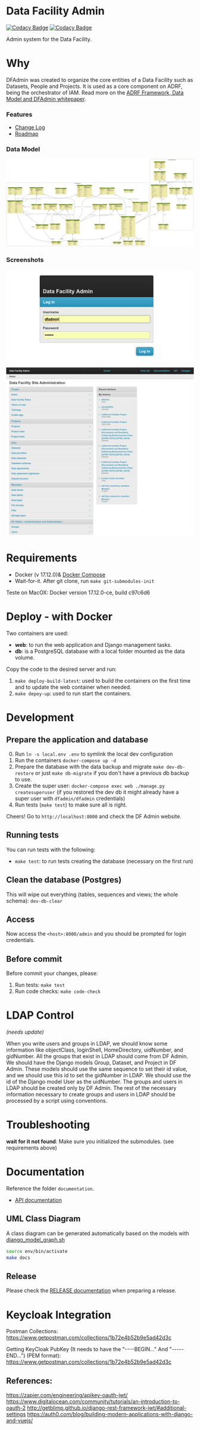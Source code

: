 # Data Facility Admin


[![Codacy Badge](https://api.codacy.com/project/badge/Grade/6b5106ff994c4087b9f8ec733f391299)](https://www.codacy.com?utm_source=github.com&amp;utm_medium=referral&amp;utm_content=NYU-Chicago-data-facility/dfadmin&amp;utm_campaign=Badge_Grade)
[![Codacy Badge](https://api.codacy.com/project/badge/Coverage/6b5106ff994c4087b9f8ec733f391299)](https://www.codacy.com?utm_source=github.com&utm_medium=referral&utm_content=NYU-Chicago-data-facility/dfadmin&utm_campaign=Badge_Coverage)

Admin system for the Data Facility.

# Why

DFAdmin was created to organize the core entities of a Data Facility such as Datasets, People and Projects. It is used as a core component on ADRF, being the orchestrator of IAM. Read more on the [ADRF Framework, Data Model and DFAdmin whitepaper](https://coleridgeinitiative.org/assets/docs/adrf_framework_whitepaper.pdf).

### Features
* [Change Log](documentation/CHANGELOG.md)
* [Roadmap](documentation/ROADMAP.md)

### Data Model
![Data Model](documentation/current_class_diagram.png)

### Screenshots

![DFAdmin V3 Login](documentation/screenshots/dfadmin_v3-login.png?raw=true "Title")

![DFAdmin V3 Home](documentation/screenshots/dfadmin_v3-home.png?raw=true "Title")


# Requirements

* Docker (v 17.12.0)& [Docker Compose](https://www.digitalocean.com/community/tutorials/how-to-install-and-use-docker-compose-on-centos-7)
* Wait-for-it. After git clone, run `make git-submodules-init`

Teste on MacOX: Docker version 17.12.0-ce, build c97c6d6

# Deploy - with Docker

Two containers are used:
* **web**: to run the web application and Django management tasks.
* **db**: is a PostgreSQL database with a local folder mounted as the data volume.

Copy the code to the desired server and run:
1. `make deploy-build-latest`: used to build the containers on the first time and to update the web container when needed.
2. `make depoy-up`: used to run start the containers.

# Development

## Prepare the application and database
0. Run `ln -s local.env .env` to symlink the local dev configuration
1. Run the containers `docker-compose up -d`
2. Prepare the database with the data backup and migrate `make dev-db-restore` or just `make db-migrate` if you don't have a previous db backup to use.
3. Create the super user: `docker-compose exec web ./manage.py createsuperuser` (if you restored the dev db it might already have a super user with `dfadmin/dfadmin` credentials)
4. Run tests (`make test`) to make sure all is right.

Cheers! Go to `http://localhost:8000` and check the DF Admin website.

## Running tests
You can run tests with the following:
* `make test`: to run tests creating the database (necessary on the first run)

## Clean the database (Postgres)
This will wipe out everything (tables, sequences and views; the whole schema): `dev-db-clear`

## Access
Now access the `<host>:8000/admin` and you should be prompted for login credentials.

## Before commit
Before commit your changes, please:
1. Run tests: `make test`
2. Run code checks: `make code-check`


# LDAP Control
_(needs update)_

When you write users and groups in LDAP, we should know some information like objectClass, loginShell, HomeDirectory, uidNumber, and gidNumber.
All the groups that exist in LDAP should come from DF Admin. We should have the Django models Group, Dataset, and Project in DF Admin. These models should use the same sequence to set their id value, and we should use this id to set the gidNumber in LDAP. We should use the id of the Django model User as the uidNumber. The groups and users in LDAP should be created only by DF Admin. The rest of the necessary information necessary to create groups and users in LDAP should be processed by a script using conventions.

# Troubleshooting

**wait for it not found**: Make sure you initialized the submodules. (see requirements above)

# Documentation

Reference the folder `documentation`.

* [API documentation](data_facility_admin/api)

## UML Class Diagram
A class diagram can be generated automatically based on the models with [django_model_graph.sh](https://gist.github.com/perrygeo/5380196)
```bash
source env/bin/activate
make docs
```

## Release

Please check the [RELEASE documentation](documentation/RELEASE.md) when preparing a release.  


# Keycloak Integration

Postman Collections: https://www.getpostman.com/collections/1b72e4b52b9e5ad42d3c

Getting KeyCloak PubKey (It needs to have the "----BEGIN..." And "-----END...") (PEM format): https://www.getpostman.com/collections/1b72e4b52b9e5ad42d3c

## References:
https://zapier.com/engineering/apikey-oauth-jwt/
https://www.digitalocean.com/community/tutorials/an-introduction-to-oauth-2
http://getblimp.github.io/django-rest-framework-jwt/#additional-settings
https://auth0.com/blog/building-modern-applications-with-django-and-vuejs/
